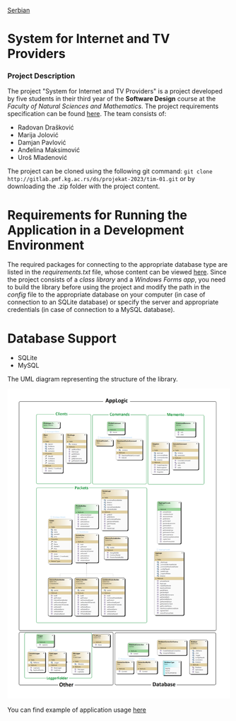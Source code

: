 [Serbian](README.srb.md)

# System for Internet and TV Providers

### Project Description

The project "System for Internet and TV Providers" is a project developed by five students in their third year of the **Software Design** course at the _Faculty of Natural Sciences and Mathematics_. The project requirements specification can be found [here](https://gitlab.pmf.kg.ac.rs/ds/projekat-2023/tim-01/-/blob/master/docs/opisProjekta.md). The team consists of:
- Radovan Drašković
- Marija Jolović
- Damjan Pavlović
- Anđelina Maksimović
- Uroš Mladenović

The project can be cloned using the following git command:
`git clone http://gitlab.pmf.kg.ac.rs/ds/projekat-2023/tim-01.git`
or by downloading the .zip folder with the project content.

# Requirements for Running the Application in a Development Environment

The required packages for connecting to the appropriate database type are listed in the _requirements.txt_ file, whose content can be viewed [here](https://gitlab.pmf.kg.ac.rs/ds/projekat-2023/tim-01/-/blob/master/requirements.txt).
Since the project consists of a _class library_ and a _Windows Forms app_, you need to build the library before using the project and modify the path in the _config_ file to the appropriate database on your computer (in case of connection to an SQLite database) or specify the server and appropriate credentials (in case of connection to a MySQL database).

# Database Support
- SQLite
- MySQL

The UML diagram representing the structure of the library.
<div>
  <img src="docs/UML_packet_providers.png" alt="UML diagram" height=700>
</div>

You can find example of application usage [here](https://github.com/AndjelinaMaksimovic/Internet-and-TV-Provider-System/blame/main/docs/video.mp4) 

